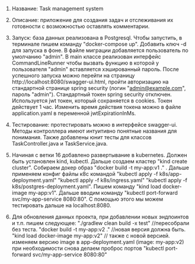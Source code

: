 1. Название: Task management system
2. Описание: приложение для создания задач и отслеживания их готовности с возможностью оставлять комментарии.
3. Запуск: база данных реализована в Postgresql. Чтобы запустить, в терминале пишем команду "docker-compose up". Добавить ключ -d для запуска в фоне. В файле миграции добавляется пользователь по умолчанию "admin". В main классе реализован интерфейс CommandLineRunner чтобы вызвать функцию в которой у пользователя "admin" вставляется хэшированный пароль. После успешного запуска можно перейти на страницу http://localhost:8080/swagger-ui.html, пройти авторизацию на стандартной странице spring security (логин "admin@example.com", пароль "admin"). Стандартный токен spring security отключен. Используется jwt токен, который сохраняется в cookies. Токен действует 1 час. Изменить время действия токена можно в файле application.yaml в переменной jwtExpirationInMs.
4. Тестирование: протестировать можно в интерфейсе swagger-ui. Методы контроллера имеют интуитивно понятные названия для понимания. Также добавлены юнит тесты для классов TaskController.java и TaskService.java.

5. Начиная с ветки 16 добавлено развертывание в kubernetes. Должен быть установлен kind, kubectl. Дальше создаем кластер "kind create cluster". Собираем докер образ "docker build -t my-app:v1 ."  . Дальше применяем конфиг файлы к8с командой "kubectl apply -f k8s/app-deployment.yaml" "kubectl apply -f k8s/ingress.yaml" "kubectl apply -f k8s/postgres-deployment.yaml". Пишем команду "kind load docker-image my-app:v1". Дальше вводим команду "kubectl port-forward svc/my-app-service 8080:80". С помощью этого мы можем тестировать дальше на localhost:8080.
6. Для обновления данных проекта, при добавлении новых эндпоинтов и т.п. пишем следующее:
   "./gradlew clean build -x test" //пересобрали без теста.
   "docker build -t my-app:v2 ." //новая версия должна быть.
   "kind load docker-image my-app:v2" // также с новой версией.
   изменяем версию image в app-deployment.yaml (image: my-app:v2)
   при необходимости снова делаем проброс портов
   "kubectl port-forward svc/my-app-service 8080:80"